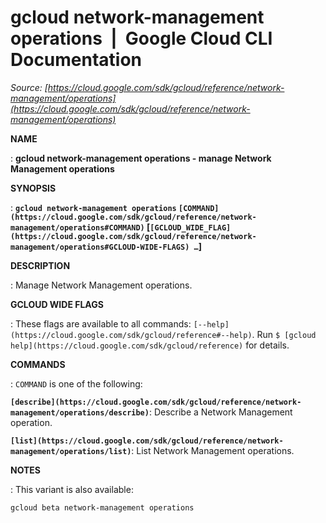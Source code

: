 # gcloud network-management operations  |  Google Cloud CLI Documentation

*Source: [https://cloud.google.com/sdk/gcloud/reference/network-management/operations](https://cloud.google.com/sdk/gcloud/reference/network-management/operations)*

**NAME**

: **gcloud network-management operations - manage Network Management operations**

**SYNOPSIS**

: **`gcloud network-management operations` `[COMMAND](https://cloud.google.com/sdk/gcloud/reference/network-management/operations#COMMAND)` [`[GCLOUD_WIDE_FLAG](https://cloud.google.com/sdk/gcloud/reference/network-management/operations#GCLOUD-WIDE-FLAGS) …`]**

**DESCRIPTION**

: Manage Network Management operations.

**GCLOUD WIDE FLAGS**

: These flags are available to all commands: `[--help](https://cloud.google.com/sdk/gcloud/reference#--help)`.
Run `$ [gcloud help](https://cloud.google.com/sdk/gcloud/reference)` for details.

**COMMANDS**

: ``COMMAND`` is one of the following:

**`[describe](https://cloud.google.com/sdk/gcloud/reference/network-management/operations/describe)`**:
Describe a Network Management operation.

**`[list](https://cloud.google.com/sdk/gcloud/reference/network-management/operations/list)`**:
List Network Management operations.

**NOTES**

: This variant is also available:

```
gcloud beta network-management operations
```